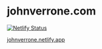 # johnverrone.com

[![Netlify Status](https://api.netlify.com/api/v1/badges/886ef114-ab25-478e-8534-3cd05b19d54e/deploy-status)](https://app.netlify.com/sites/johnverrone/deploys)

[johnverrone.netlify.app](https://johnverrone.netlify.app/)
